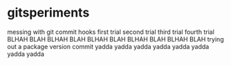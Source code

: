 # gitsperiments
messing with git commit hooks
first trial
second trial
third trial
fourth trial
BLHAH BLAH
BLHAH BLAH
BLHAH BLAH
BLHAH BLAH
BLHAH BLAH
trying out a package version commit
yadda
yadda
yadda
yadda
yadda
yadda
yadda
yadda
